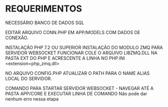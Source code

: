 # REQUERIMENTOS 

NECESSÁRIO BANCO DE DADOS SQL

EDITAR ARQUIVO CONN.PHP EM APP/MODELS COM DADOS DE CONEXÃO.

INSTALAÇÃO PHP 7.2 OU SUPERIOR
INSTALAÇÃO DO MODULO ZMQ PARA SERVIDOR WEBSOCKET FUNCIONAR
COLE O ARQUIVO LIBZMQ.DLL NA PASTA EXT DO PHP E ACRESCENTE A LINHA NO PHP.INI <extension=php_zmq.dll>

NO ARQUIVO CONFIG.PHP ATUALIZAR O PATH PARA O NAME ALIAS LOCAL DO SERVIDOR.

COMANDO PARA STARTAR SERVIDOR WEBSOCKET - NAVEGAR ATÉ A PASTA APP/CORE E EXECUTAR LINHA DE COMANDO <PHP Socket.php>
  Não pode dar nenhum erro nessa etapa
